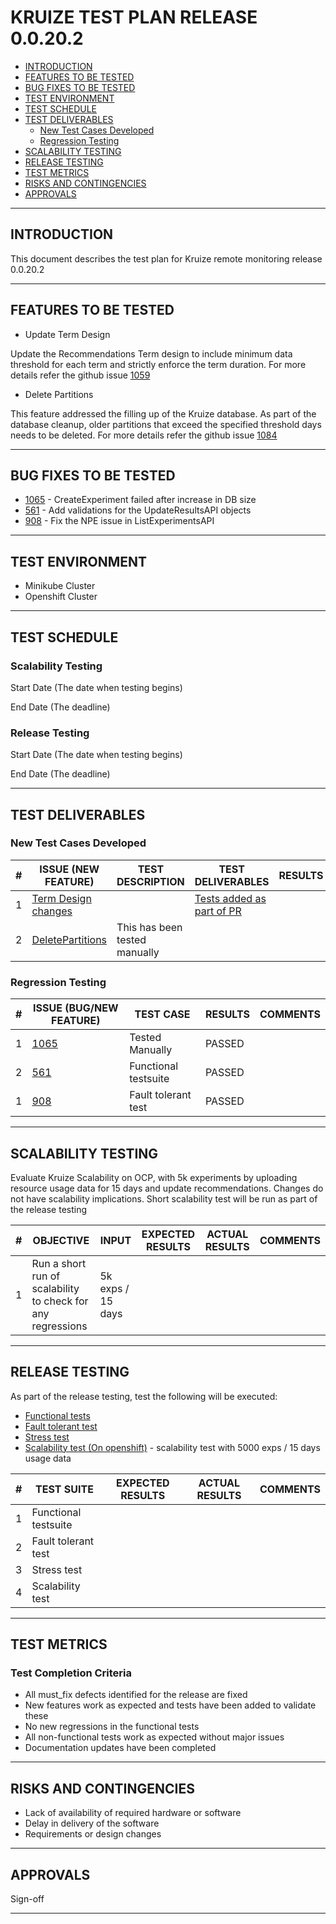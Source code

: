 # KRUIZE TEST PLAN RELEASE 0.0.20.2

- [INTRODUCTION](#introduction)
- [FEATURES TO BE TESTED](#features-to-be-tested)
- [BUG FIXES TO BE TESTED](#bug-fixes-to-be-tested)
- [TEST ENVIRONMENT](#test-environment)
- [TEST SCHEDULE](#test-schedule)
- [TEST DELIVERABLES](#test-deliverables)
   - [New Test Cases Developed](#new-test-cases-developed)
   - [Regression Testing](#regresion-testing)
- [SCALABILITY TESTING](#scalability-testing)
- [RELEASE TESTING](#release-testing)
- [TEST METRICS](#test-metrics)
- [RISKS AND CONTINGENCIES](#risks-and-contingencies)
- [APPROVALS](#approvals)

-----
## INTRODUCTION

This document describes the test plan for Kruize remote monitoring release 0.0.20.2 

----

## FEATURES TO BE TESTED
* Update Term Design 

Update the Recommendations Term design to include minimum data threshold for each term and strictly enforce the term duration.
For more details refer the github issue [1059](https://github.com/kruize/autotune/issues/1059)

* Delete Partitions

This feature addressed the filling up of the Kruize database. As part of the database cleanup, older partitions that exceed the specified threshold days needs to be deleted. For more details refer the github issue [1084](https://github.com/kruize/autotune/pull/1084)

------
## BUG FIXES TO BE TESTED
* [1065](https://github.com/kruize/autotune/issues/1065) - CreateExperiment failed after increase in DB size
* [561](https://github.com/kruize/autotune/issues/561) - Add validations for the UpdateResultsAPI objects
* [908](https://github.com/kruize/autotune/issues/908) - Fix the NPE issue in ListExperimentsAPI

---
## TEST ENVIRONMENT

* Minikube Cluster
* Openshift Cluster 

---
## TEST SCHEDULE

### Scalability Testing

Start Date (The date when testing begins)

End Date (The deadline)

### Release Testing

Start Date (The date when testing begins)

End Date (The deadline)


---

## TEST DELIVERABLES

### New Test Cases Developed

| #   | ISSUE (NEW FEATURE) | TEST DESCRIPTION | TEST DELIVERABLES | RESULTS | COMMENTS |
| --- | --------- | ---------------- | ----------------- |  -----  | --- |
| 1   |  [Term Design changes](https://github.com/kruize/autotune/issues/1059)         |       |[Tests added as part of PR](https://github.com/kruize/autotune/pull/1081)                  |           |        |
| 2   |  [DeletePartitions](https://github.com/kruize/autotune/issues/1084)         | This has been tested manually |                  |           |        |

### Regression Testing

| #   | ISSUE (BUG/NEW FEATURE) |  TEST CASE | RESULTS | COMMENTS |
| --- | --------- | ---------------- | -------- | --- |
| 1   |  [1065](https://github.com/kruize/autotune/issues/1065)  | Tested Manually | PASSED | | 
| 2   |  [561](https://github.com/kruize/autotune/issues/561)  | Functional testsuite  | PASSED | |
| 1   |  [908](https://github.com/kruize/autotune/issues/908)  | Fault tolerant test | PASSED | |

---
## SCALABILITY TESTING

Evaluate Kruize Scalability on OCP, with 5k experiments by uploading resource usage data for 15 days and update recommendations.
Changes do not have scalability implications. Short scalability test will be run as part of the release testing

| #   | OBJECTIVE | INPUT | EXPECTED RESULTS |  ACTUAL RESULTS   | COMMENTS |
| --- | --------- | ----- | ---------------- | ----------------- | -------  |
| 1   |  Run a short run of scalability to check for any regressions         |  5k exps / 15 days     |                  |                   |          |

----
## RELEASE TESTING

As part of the release testing, test the following will be executed:
- [Functional tests](/tests/scripts/remote_monitoring_tests/Remote_monitoring_tests.md)
- [Fault tolerant test](/tests/scripts/remote_monitoring_tests/fault_tolerant_tests.md)
- [Stress test](/tests/scripts/remote_monitoring_tests/README.md)
- [Scalability test (On openshift)](/tests/scripts/remote_monitoring_tests/scalability_test.md) - scalability test with 5000 exps / 15 days usage data

| #   | TEST SUITE | EXPECTED RESULTS | ACTUAL RESULTS | COMMENTS |
| --- | --------- | ---------------- | -------------- | ---- | 
| 1   |  Functional testsuite         |                  |                |      |
| 2   |  Fault tolerant test         |                  |                |      |
| 3   |  Stress test         |                  |                |      |
| 4   |  Scalability test         |                  |                |      |


---

## TEST METRICS

### Test Completion Criteria

* All must_fix defects identified for the release are fixed
* New features work as expected and tests have been added to validate these
* No new regressions in the functional tests
* All non-functional tests work as expected without major issues
* Documentation updates have been completed

----
## RISKS AND CONTINGENCIES

* Lack of availability of required hardware or software
* Delay in delivery of the software
* Requirements or design changes

----
## APPROVALS

Sign-off

----

